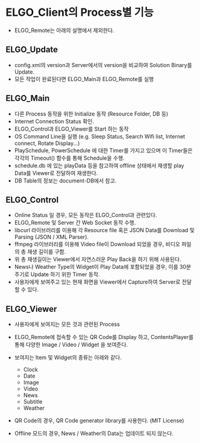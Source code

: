 # ELGO_Client의 Process별 기능
  * ELGO_Remote는 아래의 설명에서 제외한다.

## ELGO_Update
  * config.xml의 version과 Server에서의 version을 비교하여 Solution Binary를 Update.
  * 모든 작업이 완료된다면 ELGO_Main과 ELGO_Remote를 실행

## ELGO_Main
  * 다른 Process 동작을 위한 Initialize 동작 (Resource Folder, DB 등)
  * Internet Connection Status 확인.
  * ELGO_Control과 ELGO_Viewer를 Start 하는 동작
  * OS Command Line을 실행 (e.g. Sleep Status, Search Wifi list, Internet connect, Rotate Display...)
  * PlaySchedule, PowerSchedule 에 대한 Timer를 가지고 있으며 이 Timer들은 각각의 Timeout() 함수를 통해 Schedule을 수행.
  * schedule.db 에 있는 playData 등을 참고하여 offline 상태에서 재생할 play Data를 Viewer로 전달하여 재생한다.
  * DB Table의 정보는 document-DB에서 참고.
  
## ELGO_Control
  * Online Status 일 경우, 모든 동작은 ELGO_Control과 관련있다.
  * ELGO_Remote 및 Server 간 Web Socket 동작 수행.
  * libcurl 라이브러리를 이용해 각 Resource file 혹은 JSON Data를 Download 및 Parsing (JSON / XML Parser).
  * ffmpeg 라이브러리를 이용해 Video file이 Download 되었을 경우, 비디오 파일의 총 재생 길이를 구함.
  * 위 총 재생길이는 Viewer에서 자연스러운 Play Back을 하기 위해 사용된다.
  * News나 Weather Type의 Widget이 Play Data에 포함되었을 경우, 이를 30분 주기로 Update 하기 위한 Timer 동작.
  * 사용자에게 보여주고 있는 현재 화면을 Viewer에서 Capture하여 Server로 전달할 수 있다.

## ELGO_Viewer
  * 사용자에게 보여지는 모든 것과 관련된 Process
  * ELGO_Remote에 접속할 수 있는 QR Code를 Display 하고, ContentsPlayer를 통해 다양한 Image / Video / Widget 을 보여준다.
  * 보여지는 Item 및 Widget의 종류는 아래와 같다.
    
    - Clock
    - Date
    - Image
    - Video
    - News
    - Subtitle
    - Weather
    
  * QR Code의 경우, QR Code generator library를 사용한다. (MIT License)
  * Offline 모드의 경우, News / Weather의 Data는 업데이트 되지 않는다.
  
